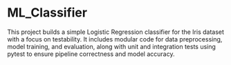# ML_Classifier
This project builds a simple Logistic Regression classifier for the Iris dataset with a focus on testability. It includes modular code for data preprocessing, model training, and evaluation, along with unit and integration tests using pytest to ensure pipeline correctness and model accuracy.
